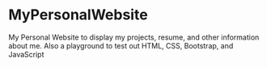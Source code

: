 # MyPersonalWebsite
My Personal Website to display my projects, resume, and other information about me. Also a playground to test out HTML, CSS, Bootstrap, and JavaScript
